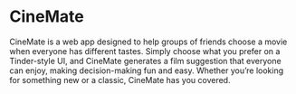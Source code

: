 # CineMate

CineMate is a web app designed to help groups of friends choose a movie when everyone has different tastes. Simply choose what you prefer on a Tinder-style UI, and CineMate generates a film suggestion that everyone can enjoy, making decision-making fun and easy. Whether you’re looking for something new or a classic, CineMate has you covered.
